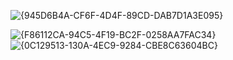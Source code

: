 ![{945D6B4A-CF6F-4D4F-89CD-DAB7D1A3E095}](https://github.com/user-attachments/assets/e782c10b-e093-49cd-a42b-3ecb10abc249)

![{F86112CA-94C5-4F19-BC2F-0258AA7FAC34}](https://github.com/user-attachments/assets/6f6e5817-50ef-4926-91a5-71e0473030ad)
![{0C129513-130A-4EC9-9284-CBE8C63604BC}](https://github.com/user-attachments/assets/97212b72-5d85-4cc8-a946-ed5b752aa413)
